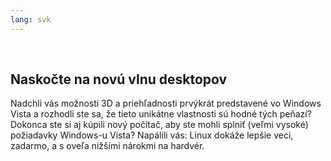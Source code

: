 ```yaml
---
lang: svk
---
```

﻿



<h2>Naskočte na novú vlnu desktopov</h2>

Nadchli vás možnosti 3D a priehľadnosti prvýkrát predstavené vo Windows Vista a rozhodli ste sa, že tieto unikátne vlastnosti sú hodné tých peňazí? Dokonca ste si aj kúpili nový počítač, aby ste mohli splniť (veľmi vysoké) požiadavky Windows-u Vista? Napálili vás: Linux dokáže lepšie veci, zadarmo, a s oveľa nižšími nárokmi na hardvér.

<? all_video_ids_from_file ();?>




